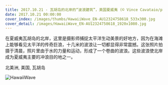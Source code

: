 ```yaml
---
title: 2017.10.21 - 瓦胡岛的北岸的“波浪建筑”，美国夏威夷 (© Vince Cavataio/plainpicture)
date: 2017.10.21 00:00:00
cover_index: /images/thumbs/HawaiiWave_EN-AU12324758618_533x300.jpg
cover_detail: /images/HawaiiWave_EN-AU12324758618_1920x1080.jpg
---
```


在夏威夷瓦胡岛的北岸，这里是摄影师捕捉太平洋生动美景的好地方，因为在海滩上能够看见太平洋的传奇巨浪，十几米的波浪让一切都显得非常震撼。这张照片拍摄于清晨，照片里由于水的力量和运动，形成了一个卷曲的波浪。这些波浪使北岸成为夏威夷主要的冲浪目的地之一。

北美洲, 美国, 瓦胡岛

![HawaiiWave](/images/HawaiiWave_EN-AU12324758618_1920x1080.jpg)
